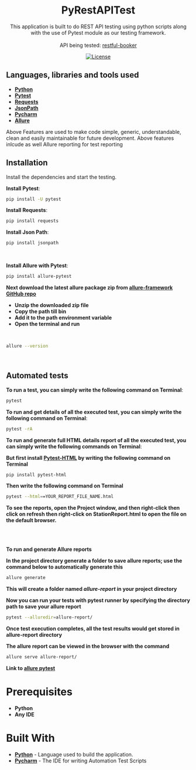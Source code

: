 <h1 align="center">PyRestAPITest</h1>

<p align="center">  
This application is built to do REST API testing using python scripts along with the use of Pytest module as our testing framework.
<br><br>
API being tested: <a href='https://restful-booker.herokuapp.com/apidoc/' target="_blank">restful-booker</a>
</p>

<p align="center">
  <a href="https://opensource.org/licenses/Apache-2.0"><img alt="License" src="https://img.shields.io/badge/License-Apache%202.0-blue.svg"/></a>
</p>

## Languages, libraries and tools used

* __[Python](https://www.python.org/downloads/)__
* __[Pytest](https://docs.pytest.org/en/6.2.x/getting-started.html)__
* __[Requests](https://docs.python-requests.org/en/master/)__
* __[JsonPath](https://pypi.org/project/jsonpath/)__
* __[Pycharm](https://www.jetbrains.com/pycharm/download/)__
* __[Allure](https://pypi.org/project/allure-pytest/)__

Above Features are used to make code simple, generic, understandable, clean and easily maintainable for future development.
Above features inlcude as well Allure reporting for test reporting

## Installation

Install the dependencies and start the testing.

 __Install Pytest__:
```sh
pip install -U pytest
```
 __Install Requests__:
```sh
pip install requests
```

 __Install Json Path__:
```sh
pip install jsonpath
```

<br />

 __Install Allure with Pytest__:
 ```sh
 pip install allure-pytest
 ```

 __Next download the latest allure package zip from [allure-framework GitHub repo](https://github.com/allure-framework/allure2/releases)__
 <br />

  * __Unzip the downloaded zip file__ 
  * __Copy the path till bin__
  * __Add it to the path environment variable__
  * __Open the terminal and run__

<br />

```sh
allure --version
```

<br />

## Automated tests

__To run a test, you can simply write the following command on Terminal__:
```sh
pytest
```

__To run and get details of all the executed test, you can simply write the following command on Terminal__:
```sh
pytest -rA
```

__To run and generate full HTML details report of all the executed test, you can simply write the following commands on Terminal__:

__But first install [Pytest-HTML](https://pypi.org/project/pytest-html/) by writing the following command on Terminal__
```sh
pip install pytest-html
```
__Then write the following command on Terminal__
```sh
pytest --html==YOUR_REPORT_FILE_NAME.html
```

__To see the reports, open the Project window, and then right-click then click on refresh then right-click on __StationReport.html__ to open the file on the default browser.__


<br />
<br />

__To run and generate Allure reports__

__In the project directory generate a folder to save allure reports; use the command below to automatically generate this__
```sh
allure generate
```

__This will create a folder named _allure-report_ in your project directory__

__Now you can run your tests with pytest runner by specifying the directory path to save your allure report__
```sh
pytest --alluredir=allure-report/
```

__Once test execution completes, all the test results would get stored in allure-report directory__

__The allure report can be viewed in the browser with the command__
```sh
allure serve allure-report/
```

__Link to [allure pytest](https://pypi.org/project/allure-pytest/)__

# Prerequisites
* __Python__
* __Any IDE__

# Built With

* __[Python](https://www.python.org/downloads/)__ - Language used to build the application.
* __[Pycharm](https://www.jetbrains.com/pycharm/download/)__ - The IDE for writing Automation Test Scripts
